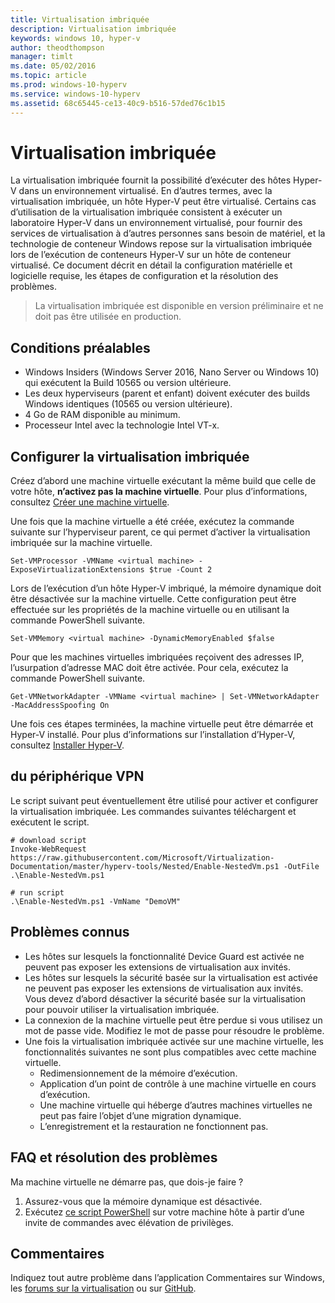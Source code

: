 ```yaml
---
title: Virtualisation imbriquée
description: Virtualisation imbriquée
keywords: windows 10, hyper-v
author: theodthompson
manager: timlt
ms.date: 05/02/2016
ms.topic: article
ms.prod: windows-10-hyperv
ms.service: windows-10-hyperv
ms.assetid: 68c65445-ce13-40c9-b516-57ded76c1b15
---
```


# Virtualisation imbriquée

La virtualisation imbriquée fournit la possibilité d’exécuter des hôtes Hyper-V dans un environnement virtualisé. En d’autres termes, avec la virtualisation imbriquée, un hôte Hyper-V peut être virtualisé. Certains cas d’utilisation de la virtualisation imbriquée consistent à exécuter un laboratoire Hyper-V dans un environnement virtualisé, pour fournir des services de virtualisation à d’autres personnes sans besoin de matériel, et la technologie de conteneur Windows repose sur la virtualisation imbriquée lors de l’exécution de conteneurs Hyper-V sur un hôte de conteneur virtualisé. Ce document décrit en détail la configuration matérielle et logicielle requise, les étapes de configuration et la résolution des problèmes.

> La virtualisation imbriquée est disponible en version préliminaire et ne doit pas être utilisée en production.

## Conditions préalables

- Windows Insiders (Windows Server 2016, Nano Server ou Windows 10) qui exécutent la Build 10565 ou version ultérieure.
- Les deux hyperviseurs (parent et enfant) doivent exécuter des builds Windows identiques (10565 ou version ultérieure).
- 4 Go de RAM disponible au minimum.
- Processeur Intel avec la technologie Intel VT-x.

## Configurer la virtualisation imbriquée

Créez d’abord une machine virtuelle exécutant la même build que celle de votre hôte, **n’activez pas la machine virtuelle**. Pour plus d’informations, consultez [Créer une machine virtuelle](../quick_start/walkthrough_create_vm.md).

Une fois que la machine virtuelle a été créée, exécutez la commande suivante sur l’hyperviseur parent, ce qui permet d’activer la virtualisation imbriquée sur la machine virtuelle.

```none
Set-VMProcessor -VMName <virtual machine> -ExposeVirtualizationExtensions $true -Count 2
```

Lors de l’exécution d’un hôte Hyper-V imbriqué, la mémoire dynamique doit être désactivée sur la machine virtuelle. Cette configuration peut être effectuée sur les propriétés de la machine virtuelle ou en utilisant la commande PowerShell suivante.

```none
Set-VMMemory <virtual machine> -DynamicMemoryEnabled $false
```

Pour que les machines virtuelles imbriquées reçoivent des adresses IP, l’usurpation d’adresse MAC doit être activée. Pour cela, exécutez la commande PowerShell suivante.

```none
Get-VMNetworkAdapter -VMName <virtual machine> | Set-VMNetworkAdapter -MacAddressSpoofing On
```

Une fois ces étapes terminées, la machine virtuelle peut être démarrée et Hyper-V installé. Pour plus d’informations sur l’installation d’Hyper-V, consultez [Installer Hyper-V]( https://msdn.microsoft.com/en-us/virtualization/hyperv_on_windows/quick_start/walkthrough_install).

## du périphérique VPN

Le script suivant peut éventuellement être utilisé pour activer et configurer la virtualisation imbriquée. Les commandes suivantes téléchargent et exécutent le script.
  
```none
# download script
Invoke-WebRequest https://raw.githubusercontent.com/Microsoft/Virtualization-Documentation/master/hyperv-tools/Nested/Enable-NestedVm.ps1 -OutFile .\Enable-NestedVm.ps1 

# run script
.\Enable-NestedVm.ps1 -VmName "DemoVM"
```

## Problèmes connus

- Les hôtes sur lesquels la fonctionnalité Device Guard est activée ne peuvent pas exposer les extensions de virtualisation aux invités.
- Les hôtes sur lesquels la sécurité basée sur la virtualisation est activée ne peuvent pas exposer les extensions de virtualisation aux invités. Vous devez d’abord désactiver la sécurité basée sur la virtualisation pour pouvoir utiliser la virtualisation imbriquée.
- La connexion de la machine virtuelle peut être perdue si vous utilisez un mot de passe vide. Modifiez le mot de passe pour résoudre le problème.
- Une fois la virtualisation imbriquée activée sur une machine virtuelle, les fonctionnalités suivantes ne sont plus compatibles avec cette machine virtuelle.  
  * Redimensionnement de la mémoire d’exécution.
  * Application d’un point de contrôle à une machine virtuelle en cours d’exécution.
  * Une machine virtuelle qui héberge d’autres machines virtuelles ne peut pas faire l’objet d’une migration dynamique.
  * L’enregistrement et la restauration ne fonctionnent pas.

## FAQ et résolution des problèmes

Ma machine virtuelle ne démarre pas, que dois-je faire ?

1. Assurez-vous que la mémoire dynamique est désactivée.
2. Exécutez [ce script PowerShell](https://raw.githubusercontent.com/Microsoft/Virtualization-Documentation/master/hyperv-tools/Nested/Get-NestedVirtStatus.ps1) sur votre machine hôte à partir d’une invite de commandes avec élévation de privilèges.
  
## Commentaires

Indiquez tout autre problème dans l’application Commentaires sur Windows, les [forums sur la virtualisation](https://social.technet.microsoft.com/Forums/windowsserver/En-us/home?forum=winserverhyperv) ou sur [GitHub](https://github.com/Microsoft/Virtualization-Documentation).



<!--HONumber=Jun16_HO2-->


